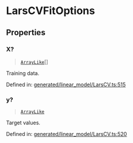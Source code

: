 # LarsCVFitOptions

## Properties

### X?

> [`ArrayLike`](../types/ArrayLike.md)[]

Training data.

Defined in:  [generated/linear\_model/LarsCV.ts:515](https://github.com/transitive-bullshit/scikit-learn-ts/blob/b59c1ff/packages/sklearn/src/generated/linear_model/LarsCV.ts#L515)

### y?

> [`ArrayLike`](../types/ArrayLike.md)

Target values.

Defined in:  [generated/linear\_model/LarsCV.ts:520](https://github.com/transitive-bullshit/scikit-learn-ts/blob/b59c1ff/packages/sklearn/src/generated/linear_model/LarsCV.ts#L520)
